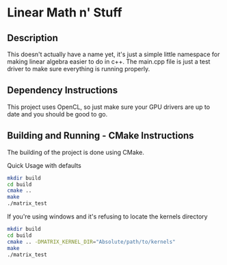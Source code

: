 # Linear Math n' Stuff

## Description
This doesn't actually have a name yet, it's just a simple little namespace for making linear algebra easier to do in c++. The main.cpp file is just a test driver to make sure everything is running properly.

## Dependency Instructions
This project uses OpenCL, so just make sure your GPU drivers are up to date and you should be good to go.

## Building and Running - CMake Instructions
The building of the project is done using CMake.

Quick Usage with defaults
```bash
mkdir build
cd build
cmake ..
make
./matrix_test
```

If you're using windows and it's refusing to locate the kernels directory
```bash
mkdir build
cd build
cmake .. -DMATRIX_KERNEL_DIR="Absolute/path/to/kernels"
make
./matrix_test
```
